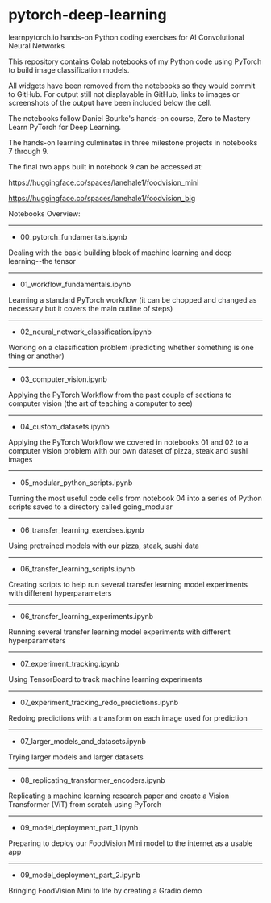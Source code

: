 # pytorch-deep-learning
learnpytorch.io hands-on Python coding exercises for AI Convolutional Neural Networks

This repository contains Colab notebooks of my Python code using PyTorch to build
image classification models.

All widgets have been removed from the notebooks so they would commit to GitHub.
For output still not displayable in GitHub, links to images or screenshots of the
output have been included below the cell.

The notebooks follow Daniel Bourke's hands-on course, Zero to Mastery Learn PyTorch
for Deep Learning.

The hands-on learning culminates in three milestone projects in notebooks 7 through 9.

The final two apps built in notebook 9 can be accessed at:

https://huggingface.co/spaces/lanehale1/foodvision_mini

https://huggingface.co/spaces/lanehale1/foodvision_big

Notebooks Overview:
****************************************************************
*	00_pytorch_fundamentals.ipynb

Dealing with the basic building block of machine learning and 
deep learning--the tensor
****************************************************************
*	01_workflow_fundamentals.ipynb

Learning a standard PyTorch workflow (it can be chopped and 
changed as necessary but it covers the main outline of steps)
****************************************************************
*	02_neural_network_classification.ipynb

Working on a classification problem (predicting whether 
something is one thing or another)
****************************************************************
*	03_computer_vision.ipynb

Applying the PyTorch Workflow from the past couple of sections 
to computer vision (the art of teaching a computer to see)
****************************************************************
*	04_custom_datasets.ipynb

Applying the PyTorch Workflow we covered in notebooks 01 and 02 
to a computer vision problem with our own dataset of pizza, 
steak and sushi images
****************************************************************
*	05_modular_python_scripts.ipynb

Turning the most useful code cells from notebook 04 into a series 
of Python scripts saved to a directory called going_modular
****************************************************************
*	06_transfer_learning_exercises.ipynb

Using pretrained models with our pizza, steak, sushi data
****************************************************************
*	06_transfer_learning_scripts.ipynb

Creating scripts to help run several transfer learning model 
experiments with different hyperparameters
****************************************************************
*	06_transfer_learning_experiments.ipynb

Running several transfer learning model experiments with 
different hyperparameters
****************************************************************
*	07_experiment_tracking.ipynb

Using TensorBoard to track machine learning experiments
****************************************************************
*	07_experiment_tracking_redo_predictions.ipynb

Redoing predictions with a transform on each image used for 
prediction
****************************************************************
*	07_larger_models_and_datasets.ipynb

Trying larger models and larger datasets
****************************************************************
*	08_replicating_transformer_encoders.ipynb

Replicating a machine learning research paper and create a 
Vision Transformer (ViT) from scratch using PyTorch
****************************************************************
*	09_model_deployment_part_1.ipynb

Preparing to deploy our FoodVision Mini model to the internet 
as a usable app
****************************************************************
*	09_model_deployment_part_2.ipynb

Bringing FoodVision Mini to life by creating a Gradio demo
